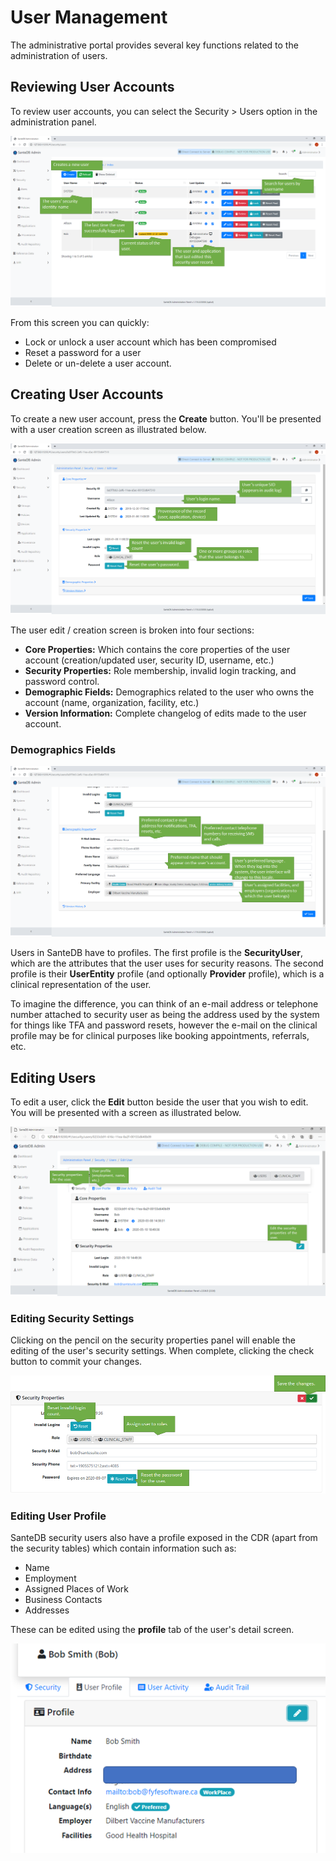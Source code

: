 # User Management

The administrative portal provides several key functions related to the administration of users. 

## Reviewing User Accounts

To review user accounts, you can select the Security &gt; Users option in the administration panel.

![](../../../.gitbook/assets/image%20%284%29.png)

From this screen you can quickly:

* Lock or unlock a user account which has been compromised
* Reset a password for a user
* Delete or un-delete a user account.

## Creating User Accounts

To create a new user account, press the **Create** button. You'll be presented with a user creation screen as illustrated below.

![](../../../.gitbook/assets/image%20%2873%29.png)

The user edit / creation screen is broken into four sections:

* **Core Properties:** Which contains the core properties of the user account \(creation/updated user, security ID, username, etc.\)
* **Security Properties:** Role membership, invalid login tracking, and password control.
* **Demographic Fields:** Demographics related to the user who owns the account \(name, organization, facility, etc.\)
* **Version Information:** Complete changelog of edits made to the user account.

### Demographics Fields

![](../../../.gitbook/assets/image%20%2846%29.png)

Users in SanteDB have to profiles. The first profile is the **SecurityUser**, which are the attributes that the user uses for security reasons. The second profile is their **UserEntity** profile \(and optionally **Provider** profile\), which is a clinical representation of the user. 

To imagine the difference, you can think of an e-mail address or telephone number attached to security user as being the address used by the system for things like TFA and password resets, however the e-mail on the clinical profile may be for clinical purposes like booking appointments, referrals, etc.

## Editing Users

To edit a user, click the **Edit** button beside the user that you wish to edit. You will be presented with a screen as illustrated below.

![](../../../.gitbook/assets/image%20%283%29.png)

### Editing Security Settings

Clicking on the pencil on the security properties panel will enable the editing of the user's security settings. When complete, clicking the check button to commit your changes.

![](../../../.gitbook/assets/image%20%2881%29.png)

### Editing User Profile

SanteDB security users also have a profile exposed in the CDR \(apart from the security tables\) which contain information such as:

* Name
* Employment
* Assigned Places of Work
* Business Contacts
* Addresses

These can be edited using the **profile** tab of the user's detail screen.  


![](../../../.gitbook/assets/image%20%2823%29.png)

